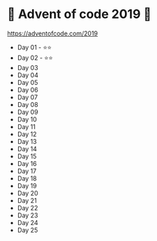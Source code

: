 # 🎁 Advent of code 2019 🎄

https://adventofcode.com/2019

* Day 01 - ⭐⭐
* Day 02 - ⭐⭐
* Day 03
* Day 04
* Day 05
* Day 06
* Day 07
* Day 08
* Day 09
* Day 10
* Day 11
* Day 12
* Day 13
* Day 14
* Day 15
* Day 16
* Day 17
* Day 18
* Day 19
* Day 20
* Day 21
* Day 22
* Day 23
* Day 24
* Day 25
